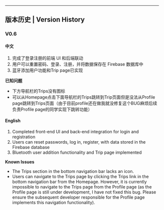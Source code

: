 
---

## 版本历史 | Version History

### V0.6

#### 中文
1. 完成了登录注册的前端 UI 和后端联动  
2. 用户可以重置密码、登录、注册，并将数据保存在 Firebase 数据库中
3. 蓝牙添加用户功能和Trip page已实现  

**已知问题**  
- 下方导航栏的Trips没有图标 
- 可以从Homepage点击下面导航栏的Trips跳转到Trip页面但是没法从Profile page跳转到Trips页面（由于目前profile还在做我就没修复这个BUG麻烦后续负责Profile page的同学实现下跳转功能）

#### English
1. Completed front-end UI and back-end integration for login and registration  
2. Users can reset passwords, log in, register, with data stored in the Firebase database  
3. Bluetooth user addition functionality and Trip page implemented  

**Known Issues**  
- The Trips section in the bottom navigation bar lacks an icon.
- Users can navigate to the Trips page by clicking the Trips link in the bottom navigation bar from the Homepage. However, it is currently impossible to navigate to the Trips page from the Profile page (as the Profile page is still under development, I have not fixed this bug. Please ensure the subsequent developer responsible for the Profile page implements this navigation functionality).  




